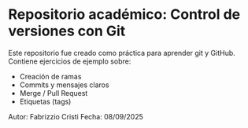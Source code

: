 # Repositorio académico: Control de versiones con Git

Este repositorio fue creado como práctica para aprender git y GitHub.
Contiene ejercicios de ejemplo sobre:
- Creación de ramas
- Commits y mensajes claros
- Merge / Pull Request
- Etiquetas (tags)

Autor: Fabrizzio Cristi
Fecha: 08/09/2025
